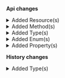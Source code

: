 **Api changes**

<details>
<summary>Added Resource(s)</summary>

- added resource `/{projectKey}/channels/key={key}`
</details>


<details>
<summary>Added Method(s)</summary>

- added method `$apiRoot->withProjectKey()->channels()->withKey()->get()`
- added method `$apiRoot->withProjectKey()->channels()->withKey()->head()`
- added method `$apiRoot->withProjectKey()->channels()->withKey()->post()`
- added method `$apiRoot->withProjectKey()->channels()->withKey()->delete()`
</details>


<details>
<summary>Added Type(s)</summary>

- added type `CartDiscountPatternTarget`
- added type `CountOnCustomLineItemUnits`
- added type `CountOnLineItemUnits`
- added type `PatternComponent`
</details>


<details>
<summary>Added Enum(s)</summary>

- added enum `Canceled` to type `ShipmentState`
</details>


<details>
<summary>Added Property(s)</summary>

- added property `applicationMode` to type `CartDiscountValueFixed`
- added property `applicationMode` to type `CartDiscountValueFixedDraft`
</details>

**History changes**

<details>
<summary>Added Type(s)</summary>

- added type `ChangeTargetPatternChangeValue`
- added type `PatternComponent`
</details>

